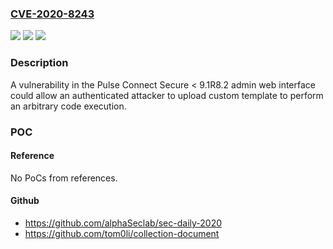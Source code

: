### [CVE-2020-8243](https://cve.mitre.org/cgi-bin/cvename.cgi?name=CVE-2020-8243)
![](https://img.shields.io/static/v1?label=Product&message=Pulse%20Connect%20Secre&color=blue)
![](https://img.shields.io/static/v1?label=Version&message=n%2Fa&color=blue)
![](https://img.shields.io/static/v1?label=Vulnerability&message=Code%20Injection%20(CWE-94)&color=brighgreen)

### Description

A vulnerability in the Pulse Connect Secure < 9.1R8.2 admin web interface could allow an authenticated attacker to upload custom template to perform an arbitrary code execution.

### POC

#### Reference
No PoCs from references.

#### Github
- https://github.com/alphaSeclab/sec-daily-2020
- https://github.com/tom0li/collection-document

